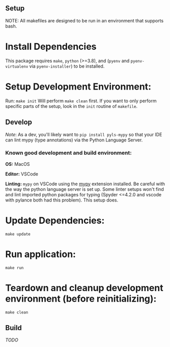 ## Setup
NOTE: All makefiles are designed to be run in an environment that supports bash.

# Install Dependencies
This package requires `make`, `python` (>=3.8), and (`pyenv` and `pyenv-virtualenv` via `pyenv-installer`) to be installed.

# Setup Development Environment:
Run:
`make init`
Will perform `make clean` first. If you want to only perform specific parts of the setup, look in the `init` routine of `makefile`.

## Develop

*Note*: As a dev, you'll likely want to `pip install pyls-mypy` so that your IDE 
can lint mypy (type annotations) via the Python Language Server.

### Known good development and build environment:

**OS:** MacOS

**Editor:** VSCode

**Linting:** `mypy` on VSCode using the [mypy](https://marketplace.visualstudio.com/items?itemName=matangover.mypy) extension installed. Be careful with the way the python language server is set up. Some linter setups won't find and lint imported python packages for typing (Spyder <=4.2.0 and vscode with pylance both had this problem). This setup does.

# Update Dependencies:
`make update`

# Run application:
`make run`

# Teardown and cleanup development environment (before reinitializing):
`make clean`

## Build
*TODO*